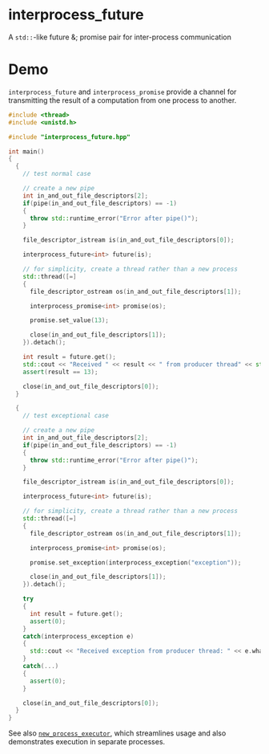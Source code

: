 # interprocess_future
A `std::`-like future &; promise pair for inter-process communication

# Demo

`interprocess_future` and `interprocess_promise` provide a channel for transmitting the result of a computation from one process to another.

```c++
#include <thread>
#include <unistd.h>

#include "interprocess_future.hpp"

int main()
{
  {
    // test normal case

    // create a new pipe
    int in_and_out_file_descriptors[2];
    if(pipe(in_and_out_file_descriptors) == -1)
    {
      throw std::runtime_error("Error after pipe()");
    }

    file_descriptor_istream is(in_and_out_file_descriptors[0]);

    interprocess_future<int> future(is);

    // for simplicity, create a thread rather than a new process
    std::thread([=]
    {
      file_descriptor_ostream os(in_and_out_file_descriptors[1]);

      interprocess_promise<int> promise(os);

      promise.set_value(13);

      close(in_and_out_file_descriptors[1]);
    }).detach();

    int result = future.get();
    std::cout << "Received " << result << " from producer thread" << std::endl;
    assert(result == 13);

    close(in_and_out_file_descriptors[0]);
  }

  {
    // test exceptional case

    // create a new pipe
    int in_and_out_file_descriptors[2];
    if(pipe(in_and_out_file_descriptors) == -1)
    {
      throw std::runtime_error("Error after pipe()");
    }

    file_descriptor_istream is(in_and_out_file_descriptors[0]);

    interprocess_future<int> future(is);

    // for simplicity, create a thread rather than a new process
    std::thread([=]
    {
      file_descriptor_ostream os(in_and_out_file_descriptors[1]);

      interprocess_promise<int> promise(os);

      promise.set_exception(interprocess_exception("exception"));

      close(in_and_out_file_descriptors[1]);
    }).detach();

    try
    {
      int result = future.get();
      assert(0);
    }
    catch(interprocess_exception e)
    {
      std::cout << "Received exception from producer thread: " << e.what() << std::endl;
    }
    catch(...)
    {
      assert(0);
    }

    close(in_and_out_file_descriptors[0]);
  }
}
```

See also [`new_process_executor`](https://github.com/jaredhoberock/new_process_executor), which streamlines usage and also demonstrates execution in separate processes.

